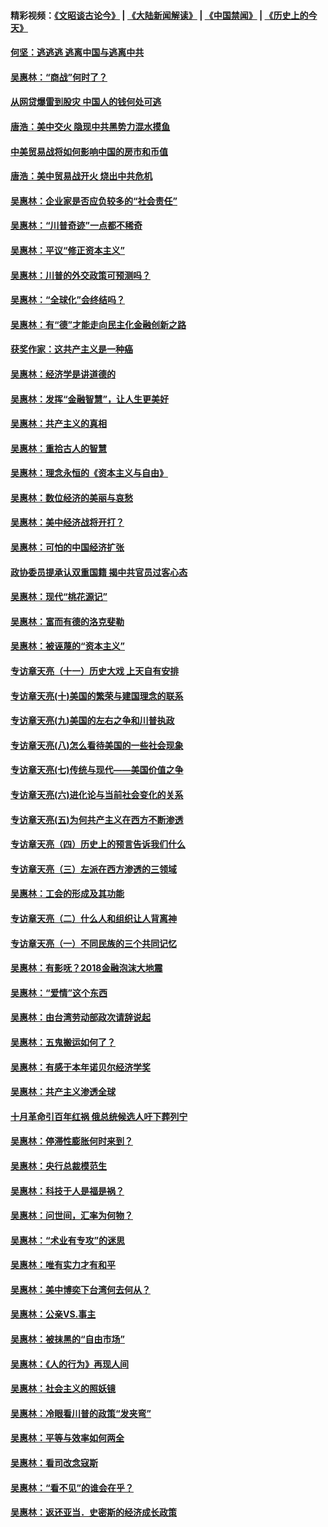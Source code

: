 #### 精彩视频：[《文昭谈古论今》](https://github.com/gfw-breaker/wenzhao/blob/master/README.md?t=11281231) | [《大陆新闻解读》](https://github.com/gfw-breaker/ntdtv-comedy/blob/master/README.md?t=11281231) | [《中国禁闻》](https://github.com/gfw-breaker/ntdtv-news/blob/master/README.md?t=11281231) | [《历史上的今天》](https://github.com/gfw-breaker/today-in-history/blob/master/README.md?t=11281231) 

#### [何坚：逃逃逃 逃离中国与逃离中共](../pages/nsc423/n10592891.md?t=11281231) 

#### [吴惠林：“商战”何时了？](../pages/nsc423/n10573558.md?t=11281231) 

#### [从网贷爆雷到股灾 中国人的钱何处可逃](../pages/nsc423/n10572800.md?t=11281231) 

#### [唐浩：美中交火 隐现中共黑势力混水摸鱼](../pages/nsc423/n10544040.md?t=11281231) 

#### [中美贸易战将如何影响中国的房市和币值](../pages/nsc423/n10543697.md?t=11281231) 

#### [唐浩：美中贸易战开火 烧出中共危机](../pages/nsc423/n10540126.md?t=11281231) 

#### [吴惠林：企业家是否应负较多的“社会责任”](../pages/nsc423/n10535022.md?t=11281231) 

#### [吴惠林：“川普奇迹”一点都不稀奇](../pages/nsc423/n10512808.md?t=11281231) 

#### [吴惠林：平议“修正资本主义”](../pages/nsc423/n10495724.md?t=11281231) 

#### [吴惠林：川普的外交政策可预测吗？](../pages/nsc423/n10462387.md?t=11281231) 

#### [吴惠林：“全球化”会终结吗？](../pages/nsc423/n10452838.md?t=11281231) 

#### [吴惠林：有“德”才能走向民主化金融创新之路](../pages/nsc423/n10432292.md?t=11281231) 

#### [获奖作家：这共产主义是一种癌](../pages/nsc423/n10431541.md?t=11281231) 

#### [吴惠林：经济学是讲道德的](../pages/nsc423/n10398014.md?t=11281231) 

#### [吴惠林：发挥“金融智慧”，让人生更美好](../pages/nsc423/n10375019.md?t=11281231) 

#### [吴惠林：共产主义的真相](../pages/nsc423/n10351394.md?t=11281231) 

#### [吴惠林：重拾古人的智慧](../pages/nsc423/n10337691.md?t=11281231) 

#### [吴惠林：理念永恒的《资本主义与自由》](../pages/nsc423/n10316274.md?t=11281231) 

#### [吴惠林：数位经济的美丽与哀愁](../pages/nsc423/n10292946.md?t=11281231) 

#### [吴惠林：美中经济战将开打？](../pages/nsc423/n10258825.md?t=11281231) 

#### [吴惠林：可怕的中国经济扩张](../pages/nsc423/n10219147.md?t=11281231) 

#### [政协委员提承认双重国籍 揭中共官员过客心态](../pages/nsc423/n10208809.md?t=11281231) 

#### [吴惠林：现代“桃花源记”](../pages/nsc423/n10185234.md?t=11281231) 

#### [吴惠林：富而有德的洛克斐勒](../pages/nsc423/n10142264.md?t=11281231) 

#### [吴惠林：被诬蔑的“资本主义”](../pages/nsc423/n10124816.md?t=11281231) 

#### [专访章天亮（十一）历史大戏 上天自有安排](../pages/nsc423/n10094905.md?t=11281231) 

#### [专访章天亮(十)美国的繁荣与建国理念的联系](../pages/nsc423/n10094899.md?t=11281231) 

#### [专访章天亮(九)美国的左右之争和川普执政](../pages/nsc423/n10094889.md?t=11281231) 

#### [专访章天亮(八)怎么看待美国的一些社会现象](../pages/nsc423/n10094857.md?t=11281231) 

#### [专访章天亮(七)传统与现代——美国价值之争](../pages/nsc423/n10093140.md?t=11281231) 

#### [专访章天亮(六)进化论与当前社会变化的关系](../pages/nsc423/n10092036.md?t=11281231) 

#### [专访章天亮(五)为何共产主义在西方不断渗透](../pages/nsc423/n10083620.md?t=11281231) 

#### [专访章天亮（四）历史上的预言告诉我们什么](../pages/nsc423/n10083606.md?t=11281231) 

#### [专访章天亮（三）左派在西方渗透的三领域](../pages/nsc423/n10081115.md?t=11281231) 

#### [吴惠林：工会的形成及其功能](../pages/nsc423/n10080633.md?t=11281231) 

#### [专访章天亮（二）什么人和组织让人背离神](../pages/nsc423/n10076637.md?t=11281231) 

#### [专访章天亮（一）不同民族的三个共同记忆](../pages/nsc423/n10074188.md?t=11281231) 

#### [吴惠林：有影呒？2018金融泡沫大地震](../pages/nsc423/n10040534.md?t=11281231) 

#### [吴惠林：“爱情”这个东西](../pages/nsc423/n10019423.md?t=11281231) 

#### [吴惠林：由台湾劳动部政次请辞说起](../pages/nsc423/n9979679.md?t=11281231) 

#### [吴惠林：五鬼搬运如何了？](../pages/nsc423/n9925338.md?t=11281231) 

#### [吴惠林：有感于本年诺贝尔经济学奖](../pages/nsc423/n9871883.md?t=11281231) 

#### [吴惠林：共产主义渗透全球](../pages/nsc423/n9812748.md?t=11281231) 

#### [十月革命引百年红祸 俄总统候选人吁下葬列宁](../pages/nsc423/n9810182.md?t=11281231) 

#### [吴惠林：停滞性膨胀何时来到？](../pages/nsc423/n9764136.md?t=11281231) 

#### [吴惠林：央行总裁模范生](../pages/nsc423/n9728134.md?t=11281231) 

#### [吴惠林：科技于人是福是祸？](../pages/nsc423/n9672982.md?t=11281231) 

#### [吴惠林：问世间，汇率为何物？](../pages/nsc423/n9621788.md?t=11281231) 

#### [吴惠林：“术业有专攻”的迷思](../pages/nsc423/n9580363.md?t=11281231) 

#### [吴惠林：唯有实力才有和平](../pages/nsc423/n9529599.md?t=11281231) 

#### [吴惠林：美中博奕下台湾何去何从？](../pages/nsc423/n9483598.md?t=11281231) 

#### [吴惠林：公亲VS.事主](../pages/nsc423/n9425637.md?t=11281231) 

#### [吴惠林：被抹黑的“自由市场”](../pages/nsc423/n9351545.md?t=11281231) 

#### [吴惠林：《人的行为》再现人间](../pages/nsc423/n9296339.md?t=11281231) 

#### [吴惠林：社会主义的照妖镜](../pages/nsc423/n9243460.md?t=11281231) 

#### [吴惠林：冷眼看川普的政策“发夹弯”](../pages/nsc423/n9120684.md?t=11281231) 

#### [吴惠林：平等与效率如何两全](../pages/nsc423/n9075430.md?t=11281231) 

#### [吴惠林：看司改念寇斯](../pages/nsc423/n9024915.md?t=11281231) 

#### [吴惠林：“看不见”的谁会在乎？](../pages/nsc423/n8977488.md?t=11281231) 

#### [吴惠林：返还亚当．史密斯的经济成长政策](../pages/nsc423/n8931896.md?t=11281231) 

